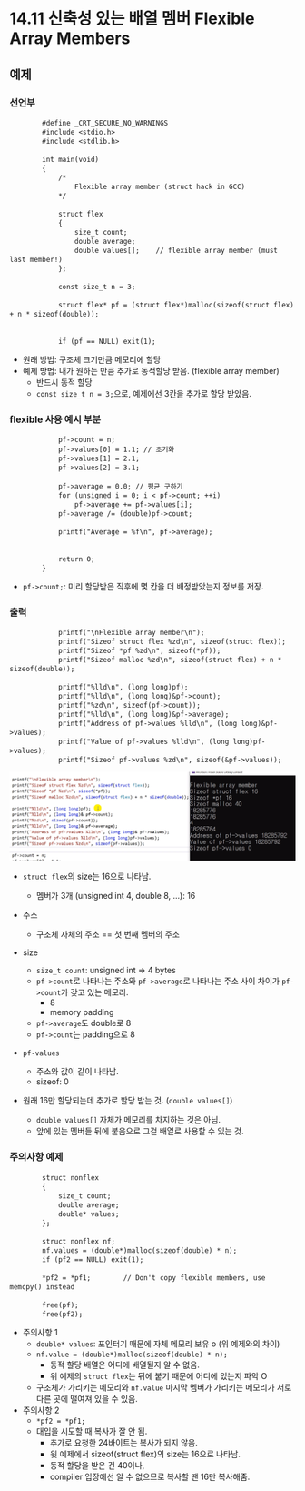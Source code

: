 # 14.11 신축성 있는 배열 멤버 Flexible Array Members

## 예제

### 선언부

            #define _CRT_SECURE_NO_WARNINGS
            #include <stdio.h>
            #include <stdlib.h>

            int main(void)
            {
                /*
                    Flexible array member (struct hack in GCC)
                */

                struct flex
                {
                    size_t count;
                    double average;
                    double values[];	// flexible array member (must last member!)
                };

                const size_t n = 3;

                struct flex* pf = (struct flex*)malloc(sizeof(struct flex) + n * sizeof(double));
                

                if (pf == NULL) exit(1);


* 원래 방법: 구조체 크기만큼 메모리에 할당
* 예제 방법: 내가 원하는 만큼 추가로 동적할당 받음. (flexible array member)
    * 반드시 동적 할당
    * `const size_t n = 3;`으로, 예제에선 3칸을 추가로 할당 받았음.

### flexible 사용 예시 부분

                pf->count = n; 
                pf->values[0] = 1.1; // 초기화
                pf->values[1] = 2.1;
                pf->values[2] = 3.1;

                pf->average = 0.0; // 평균 구하기
                for (unsigned i = 0; i < pf->count; ++i)
                    pf->average += pf->values[i];
                pf->average /= (double)pf->count;

                printf("Average = %f\n", pf->average);


                return 0;
            }

* `pf->count;`: 미리 할당받은 직후에 몇 칸을 더 배정받았는지 정보를 저장.

### 출력

                printf("\nFlexible array member\n");
                printf("Sizeof struct flex %zd\n", sizeof(struct flex));
                printf("Sizeof *pf %zd\n", sizeof(*pf));
                printf("Sizeof malloc %zd\n", sizeof(struct flex) + n * sizeof(double));

                printf("%lld\n", (long long)pf);
                printf("%lld\n", (long long)&pf->count);
                printf("%zd\n", sizeof(pf->count));
                printf("%lld\n", (long long)&pf->average);
                printf("Address of pf->values %lld\n", (long long)&pf->values);
                printf("Value of pf->values %lld\n", (long long)pf->values);
                printf("Sizeof pf->values %zd\n", sizeof(&pf->values));

![](../images/chapter14/struct21.png)


* `struct flex`의 size는 16으로 나타남.
    - 멤버가 3개 (unsigned int 4, double 8, ...): 16
* 주소
    - 구조체 자체의 주소 == 첫 번째 멤버의 주소
* size
    - `size_t count`: unsigned int => 4 bytes
    - `pf->count`로 나타나는 주소와 `pf->average`로 나타나는 주소 사이 차이가 `pf->count`가 갖고 있는 메모리.
        - 8
        - memory padding
    - `pf->average`도 double로 8
    - `pf->count`는 padding으로 8
* `pf-values`
    - 주소와 값이 같이 나타남.
    - sizeof: 0

* 원래 16만 할당되는데 추가로 할당 받는 것. (`double values[]`)
    - `double values[]` 자체가 메모리를 차지하는 것은 아님.
    - 앞에 있는 멤버들 뒤에 붙음으로 그걸 배열로 사용할 수 있는 것.


### 주의사항 예제

            struct nonflex
            {
                size_t count;
                double average;
                double* values;
            };
            
            struct nonflex nf;
            nf.values = (double*)malloc(sizeof(double) * n);
            if (pf2 == NULL) exit(1);

            *pf2 = *pf1;		// Don't copy flexible members, use memcpy() instead

            free(pf);
            free(pf2);
            
* 주의사항 1
    - `double* values`: 포인터기 때문에 자체 메모리 보유 o (위 예제와의 차이)
    - `nf.value = (double*)malloc(sizeof(double) * n);` 
        - 동적 할당 배열은 어디에 배열될지 알 수 없음.
        - 위 예제의 `struct flex`는 뒤에 붙기 때문에 어디에 있는지 파악 O
    - 구조체가 가리키는 메모리와 `nf.value` 마지막 멤버가 가리키는 메모리가 서로 다른 곳에 떨여져 있을 수 있음.  
* 주의사항 2
    - `*pf2 = *pf1;`
    - 대입을 시도할 때 복사가 잘 안 됨.
        - 추가로 요청한 24바이트는 복사가 되지 않음.
        - 윗 예제에서 sizeof(struct flex)의 size는 16으로 나타남.
        - 동적 할당을 받은 건 40이나, 
        - compiler 입장에선 알 수 없으므로 복사할 땐 16만 복사해줌.
